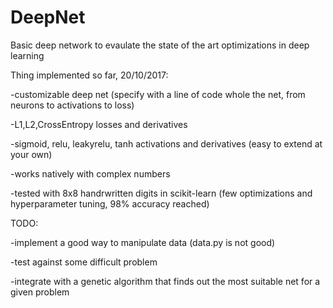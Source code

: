 # DeepNet
Basic deep network to evaulate the state of the art optimizations in deep learning

Thing implemented so far, 20/10/2017:

-customizable deep net (specify with a line of code whole the net, from neurons to activations to loss)

-L1,L2,CrossEntropy losses and derivatives

-sigmoid, relu, leakyrelu, tanh activations and derivatives (easy to extend at your own)

-works natively with complex numbers

-tested with 8x8 handrwritten digits in scikit-learn (few optimizations and hyperparameter tuning, 98% accuracy reached)


TODO:

-implement a good way to manipulate data (data.py is not good)

-test against some difficult problem

-integrate with a genetic algorithm that finds out the most suitable net for a given problem
